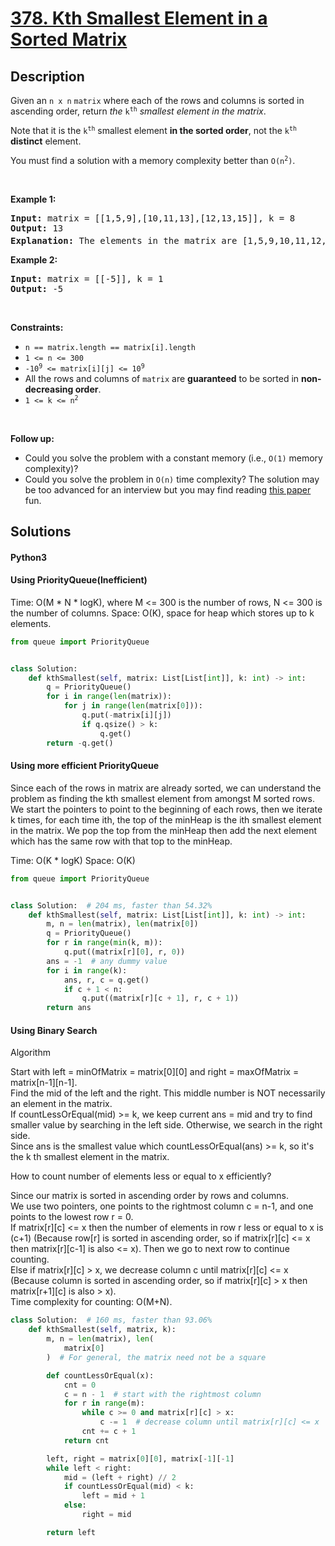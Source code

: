 # [378. Kth Smallest Element in a Sorted Matrix](https://leetcode.com/problems/kth-smallest-element-in-a-sorted-matrix)

## Description

<!-- description:start -->

<p>Given an <code>n x n</code> <code>matrix</code> where each of the rows and columns is sorted in ascending order, return <em>the</em> <code>k<sup>th</sup></code> <em>smallest element in the matrix</em>.</p>

<p>Note that it is the <code>k<sup>th</sup></code> smallest element <strong>in the sorted order</strong>, not the <code>k<sup>th</sup></code> <strong>distinct</strong> element.</p>

<p>You must find a solution with a memory complexity better than <code>O(n<sup>2</sup>)</code>.</p>

<p>&nbsp;</p>
<p><strong class="example">Example 1:</strong></p>

<pre>
<strong>Input:</strong> matrix = [[1,5,9],[10,11,13],[12,13,15]], k = 8
<strong>Output:</strong> 13
<strong>Explanation:</strong> The elements in the matrix are [1,5,9,10,11,12,13,<u><strong>13</strong></u>,15], and the 8<sup>th</sup> smallest number is 13
</pre>

<p><strong class="example">Example 2:</strong></p>

<pre>
<strong>Input:</strong> matrix = [[-5]], k = 1
<strong>Output:</strong> -5
</pre>

<p>&nbsp;</p>
<p><strong>Constraints:</strong></p>

<ul>
	<li><code>n == matrix.length == matrix[i].length</code></li>
	<li><code>1 &lt;= n &lt;= 300</code></li>
	<li><code>-10<sup>9</sup> &lt;= matrix[i][j] &lt;= 10<sup>9</sup></code></li>
	<li>All the rows and columns of <code>matrix</code> are <strong>guaranteed</strong> to be sorted in <strong>non-decreasing order</strong>.</li>
	<li><code>1 &lt;= k &lt;= n<sup>2</sup></code></li>
</ul>

<p>&nbsp;</p>
<p><strong>Follow up:</strong></p>

<ul>
	<li>Could you solve the problem with a constant memory (i.e., <code>O(1)</code> memory complexity)?</li>
	<li>Could you solve the problem in <code>O(n)</code> time complexity? The solution may be too advanced for an interview but you may find reading <a href="http://www.cse.yorku.ca/~andy/pubs/X+Y.pdf" target="_blank">this paper</a> fun.</li>
</ul>

<!-- description:end -->

## Solutions

<!-- solution:start -->


<!-- tabs:start -->

#### Python3

#### Using PriorityQueue(Inefficient)
Time: O(M * N * logK), where M <= 300 is the number of rows, N <= 300 is the number of columns.
Space: O(K), space for heap which stores up to k elements.
```python
from queue import PriorityQueue


class Solution:
    def kthSmallest(self, matrix: List[List[int]], k: int) -> int:
        q = PriorityQueue()
        for i in range(len(matrix)):
            for j in range(len(matrix[0])):
                q.put(-matrix[i][j])
                if q.qsize() > k:
                    q.get()
        return -q.get()

```
#### Using more efficient PriorityQueue
Since each of the rows in matrix are already sorted, we can understand the problem as finding the kth smallest element from amongst M sorted rows.
We start the pointers to point to the beginning of each rows, then we iterate k times, for each time ith, the top of the minHeap is the ith smallest element in the matrix. We pop the top from the minHeap then add the next element which has the same row with that top to the minHeap.


Time: O(K * logK)
Space: O(K)
```python
from queue import PriorityQueue


class Solution:  # 204 ms, faster than 54.32%
    def kthSmallest(self, matrix: List[List[int]], k: int) -> int:
        m, n = len(matrix), len(matrix[0])
        q = PriorityQueue()
        for r in range(min(k, m)):
            q.put((matrix[r][0], r, 0))
        ans = -1  # any dummy value
        for i in range(k):
            ans, r, c = q.get()
            if c + 1 < n:
                q.put((matrix[r][c + 1], r, c + 1))
        return ans
```

#### Using Binary Search
Algorithm

Start with left = minOfMatrix = matrix[0][0] and right = maxOfMatrix = matrix[n-1][n-1].  
Find the mid of the left and the right. This middle number is NOT necessarily an element in the matrix.  
If countLessOrEqual(mid) >= k, we keep current ans = mid and try to find smaller value by searching in the left side. Otherwise, we search in the right side.  
Since ans is the smallest value which countLessOrEqual(ans) >= k, so it's the k th smallest element in the matrix.  

How to count number of elements less or equal to x efficiently?

Since our matrix is sorted in ascending order by rows and columns.  
We use two pointers, one points to the rightmost column c = n-1, and one points to the lowest row r = 0.  
If matrix[r][c] <= x then the number of elements in row r less or equal to x is (c+1) (Because row[r] is sorted in ascending order, so if matrix[r][c] <= x then matrix[r][c-1] is also <= x). Then we go to next row to continue counting.  
Else if matrix[r][c] > x, we decrease column c until matrix[r][c] <= x (Because column is sorted in ascending order, so if matrix[r][c] > x then matrix[r+1][c] is also > x).  
Time complexity for counting: O(M+N).
```python
class Solution:  # 160 ms, faster than 93.06%
    def kthSmallest(self, matrix, k):
        m, n = len(matrix), len(
            matrix[0]
        )  # For general, the matrix need not be a square

        def countLessOrEqual(x):
            cnt = 0
            c = n - 1  # start with the rightmost column
            for r in range(m):
                while c >= 0 and matrix[r][c] > x:
                    c -= 1  # decrease column until matrix[r][c] <= x
                cnt += c + 1
            return cnt

        left, right = matrix[0][0], matrix[-1][-1]
        while left < right:
            mid = (left + right) // 2
            if countLessOrEqual(mid) < k:
                left = mid + 1
            else:
                right = mid

        return left
```
